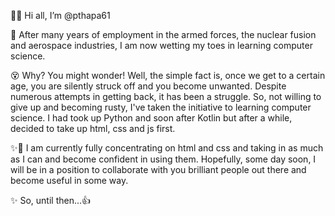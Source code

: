 👋👀 Hi all, I’m @pthapa61

👴 After many years of employment in the armed forces, the nuclear fusion and aerospace industries, I am now wetting my toes in learning computer science. 

😵 Why? You might wonder! Well, the simple fact is, once we get to a certain age, you are silently struck off and you become unwanted. Despite numerous attempts in getting back, it has been a struggle. So, not willing to give up and becoming rusty, I've taken the initiative to learning computer science.  I had took up Python and soon after Kotlin but after a while, decided to take up html, css and js first. 

✨🌻 I am currently fully concentrating on html and css and taking in as much as I can and become confident in using them. Hopefully, some day soon, I will be in a position to collaborate with you brilliant people out there and become useful in some way.  

✨ So, until then...👍   


<!---
-  I’m currently learning html and css.

- 💞️ I’m looking to collaborate on (this will be populated in due course...)

- 📫 How to reach me ...

<!---
pthapa61/pthapa61 is a special ✨ repository because its `README.md` (this file) appears on your GitHub profile.
You can click the Preview link to take a look at your changes.
--->
